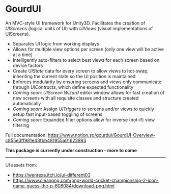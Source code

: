 # GourdUI
An MVC-style UI framework for Unity3D. Facilitates the creation of *UIScreens* (logical units of UI) with *UIViews* (visual implementations of UIScreens).

- Separates UI logic from working displays
- Allows for multiple view options per screen (only one view will be active at a time)
- Intelligently auto-filters to select best views for each screen based on device factors
- Create *UIState* data for every screen to allow views to hot-swap, inheriting the current state so the UI position is maintained
- Enforces modularity by ensuring screens and views only communicate through *UIContracts*, which define expected functionality
- *Coming soon:* *UIScreen Wizard* editor window allows for fast creation of new screens with all requisite classes and structure created automatically
- *Coming soon:* Assign *UITriggers* to screens and/or views to quickly setup fast input-based toggling of screens
- *Coming soon:* Expanded filter options allow for inverse (not-if) view filtering


Full documentation: https://www.notion.so/gourdui/GourdUI-Overview-c855e3ff981e43fbb481955a01622893

**This package is currently under construction - more to come**


---


UI assets from:
- https://wenrexa.itch.io/ui-different03
- https://www.cleanpng.com/png-world-cricket-championship-2-icon-game-guess-the-p-608084/download-png.html
